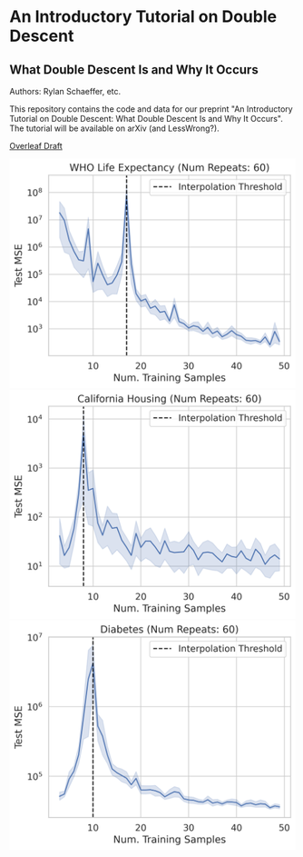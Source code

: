 # An Introductory Tutorial on Double Descent
## What Double Descent Is and Why It Occurs

Authors: Rylan Schaeffer, etc.

This repository contains the code and data for our preprint 
"An Introductory Tutorial on Double Descent: What Double Descent Is and Why It Occurs".
The tutorial will be available on arXiv (and LessWrong?).

[Overleaf Draft](https://www.overleaf.com/read/xscfwstjdqwy)

![](double_descent_dataset=WHO%20Life%20Expectancy.png)
![](double_descent_dataset=California%20Housing.png)
![](double_descent_dataset=Diabetes.png)